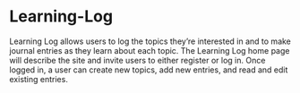 # Learning-Log

Learning Log allows users to log the topics they’re interested in and to make journal entries as
they learn about each topic. The Learning Log home page will describe the site and invite users to either 
register or log in. Once logged in, a user can create new topics, add new entries, and read
and edit existing entries.
